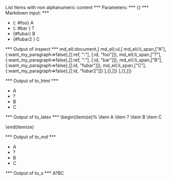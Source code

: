 List Items with non alphanumeric content
*** Parameters: ***
{}
*** Markdown input: ***
* {: #foo} A
* {: #bar } ?
* {#fubar} B
* {#fubar2 } C

*** Output of inspect ***
md_el(:document,[
  md_el(:ul,[
   md_el(:li_span,["A"],{:want_my_paragraph=>false},[[:ref, ":"], [:id, "foo"]]),
   md_el(:li_span,["?"],{:want_my_paragraph=>false},[[:ref, ":"], [:id, "bar"]]),
   md_el(:li_span,["B"],{:want_my_paragraph=>false},[[:id, "fubar"]]),
   md_el(:li_span,["C"],{:want_my_paragraph=>false},[[:id, "fubar2"]])  ],{},[])
],{},[])

*** Output of to_html ***
<ul>
<li id="foo">A</li>

<li id="bar">?</li>

<li id="fubar">B</li>

<li id="fubar2">C</li>
</ul>

*** Output of to_latex ***
\begin{itemize}%
\item A
\item ?
\item B
\item C

\end{itemize}

*** Output of to_md ***
- A
- ?
- B
- C

*** Output of to_s ***
A?BC


